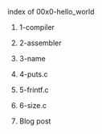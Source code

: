 index of 00x0-hello_world

1.  1-compiler

2.  2-assembler

3.  3-name

4.  4-puts.c

5.  5-frintf.c

6.  6-size.c

7.  Blog post